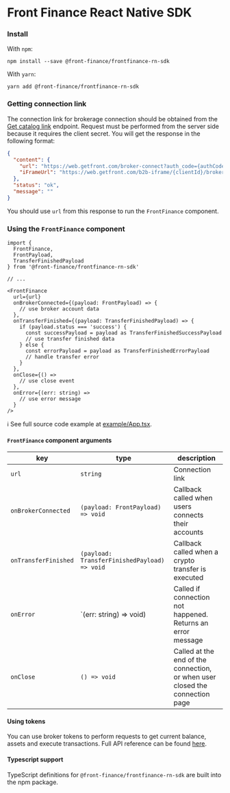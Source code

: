 # Front Finance React Native SDK

### Install

With `npm`:

```
npm install --save @front-finance/frontfinance-rn-sdk
```

With `yarn`:

```
yarn add @front-finance/frontfinance-rn-sdk
```

### Getting connection link

The connection link for brokerage connection should be obtained from the [Get catalog link](https://docs.getfront.com/reference/get_api-v1-cataloglink) endpoint. Request must be performed from the server side because it requires the client secret. You will get the response in the following format:

```json
{
  "content": {
    "url": "https://web.getfront.com/broker-connect?auth_code={authCode}",
    "iFrameUrl": "https://web.getfront.com/b2b-iframe/{clientId}/broker-connect?auth_code={authCode}"
  },
  "status": "ok",
  "message": ""
}
```

You should use `url` from this response to run the `FrontFinance` component.

### Using the `FrontFinance` component

```tsx
import {
  FrontFinance,
  FrontPayload,
  TransferFinishedPayload
} from '@front-finance/frontfinance-rn-sdk'

// ...

<FrontFinance
  url={url}
  onBrokerConnected={(payload: FrontPayload) => {
    // use broker account data
  },
  onTransferFinished={(payload: TransferFinishedPayload) => {
    if (payload.status === 'success') {
      const successPayload = payload as TransferFinishedSuccessPayload
      // use transfer finished data
    } else {
      const errorPayload = payload as TransferFinishedErrorPayload
      // handle transfer error
    }
  },
  onClose={() =>
    // use close event
  },
  onError={(err: string) =>
    // use error message
  }
/>
```

ℹ️ See full source code example at [example/App.tsx](../../example/App.tsx).

#### `FrontFinance` component arguments

| key                  | type                                         | description                                                                  |
| -------------------- | -------------------------------------------- | ---------------------------------------------------------------------------- |
| `url`                | `string`                                     | Connection link                                                              |
| `onBrokerConnected`  | `(payload: FrontPayload) => void`            | Callback called when users connects their accounts                           |
| `onTransferFinished` | `(payload: TransferFinishedPayload) => void` | Callback called when a crypto transfer is executed                           |
| `onError`            | `(err: string) => void)                      | Called if connection not happened. Returns an error message                  |
| `onClose`            | `() => void`                                 | Called at the end of the connection, or when user closed the connection page |

#### Using tokens

You can use broker tokens to perform requests to get current balance, assets and execute transactions. Full API reference can be found [here](https://docs.getfront.com/reference).

#### Typescript support

TypeScript definitions for `@front-finance/frontfinance-rn-sdk` are built into the npm package.
